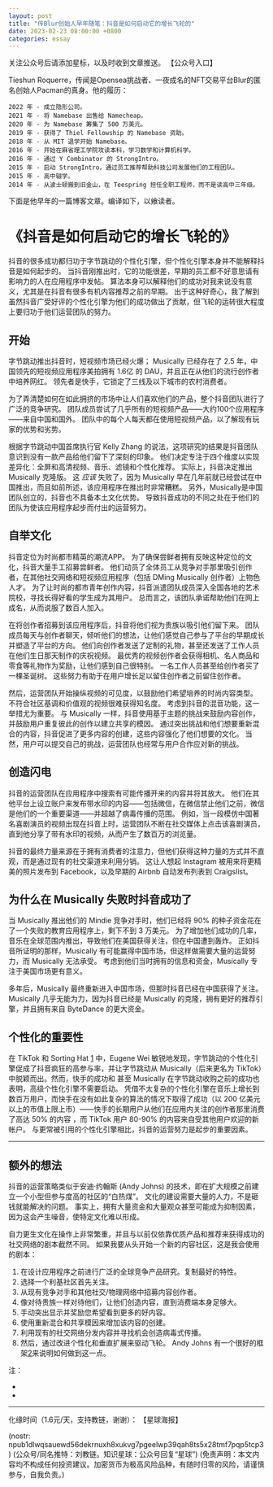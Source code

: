 ```yaml
---
layout: post
title: "传Blur创始人早年随笔：抖音是如何启动它的增长飞轮的"
date: 2023-02-23 08:00:00 +0800
categories: essay
---
```


关注公众号后请添加星标，以及时收到文章推送。
【公众号入口】

Tieshun Roquerre，传闻是Opensea挑战者、一夜成名的NFT交易平台Blur的匿名创始人Pacman的真身。他的履历：

```
2022 年 - 成立隐形公司。
2021 年 - 将 Namebase 出售给 Namecheap。
2020 年 - 为 Namebase 筹集了 500 万美元。
2019 年 - 获得了 Thiel Fellowship 的 Namebase 资助。
2018 年 - 从 MIT 退学开始 Namebase。
2016 年 - 开始在麻省理工学院攻读本科，学习数学和计算机科学。
2016 年 - 通过 Y Combinator 的 StrongIntro。
2015 年 - 启动 StrongIntro，通过员工推荐帮助科技公司发展他们的工程团队。
2015 年 - 高中辍学。
2014 年 - 从波士顿搬到旧金山，在 Teespring 担任全职工程师，而不是读高中三年级。
```

下面是他早年的一篇博客文章。编译如下，以飨读者。

# 《抖音是如何启动它的增长飞轮的》

抖音的很多成功都归功于字节跳动的个性化引擎，但个性化引擎本身并不能解释抖音是如何起步的。 当抖音刚推出时，它的功能很差，早期的员工都不好意思请有影响力的人在应用程序中发帖。 算法本身可以解释他们的成功对我来说没有意义，尤其是在抖音有很多有机内容推荐之前的早期。 出于这种好奇心，我了解到虽然抖音广受好评的个性化引擎为他们的成功做出了贡献，但飞轮的运转很大程度上要归功于他们运营团队的努力。

## 开始

字节跳动推出抖音时，短视频市场已经火爆； Musically 已经存在了 2.5 年，中国领先的短视频应用程序美拍拥有 1.6亿 的 DAU，并且正在从他们的流行创作者中培养网红。 领先者是快手，它锁定了三线及以下城市的农村消费者。

为了弄清楚如何在如此拥挤的市场中让人们喜欢他们的产品，整个抖音团队进行了广泛的竞争研究。 团队成员尝试了几乎所有的短视频产品——大约100个应用程序——来自中国和国外。 团队中的每个人每天都在使用短视频产品，以了解现有玩家的优势和劣势。

根据字节跳动中国首席执行官 Kelly Zhang 的说法，这项研究的结果是抖音团队意识到没有一款产品给他们留下了深刻的印象。 他们决定专注于四个维度以实现差异化：全屏和高清视频、音乐、滤镜和个性化推荐。 实际上，抖音决定推出 Musically 克隆版。 这 *应该* 失败了，因为 Musically 早在几年前就已经尝试在中国推出，而且如前所述，该应用程序在推出时非常糟糕。 另外，Musically是中国团队创立的，抖音也不具备本土文化优势。 导致抖音成功的不同之处在于他们的团队为使该应用程序起步而付出的运营努力。

## 自举文化

抖音定位为时尚都市精英的潮流APP。 为了确保尝鲜者拥有反映这种定位的文化，抖音大量手工招募尝鲜者。 他们动员了全体员工从竞争对手那里吸引创作者，在其他社交网络和短视频应用程序（包括 DMing Musically 创作者）上物色人才。 为了让时尚的都市青年创作内容，抖音派遣团队成员深入全国各地的艺术院校，寻找长得好看的学生成为其用户。 总而言之，该团队承诺帮助他们在网上成名，从而说服了数百人加入。

在将创作者招募到该应用程序后，抖音将他们视为贵族以吸引他们留下来。 团队成员每天与创作者聊天，倾听他们的想法，让他们感觉自己参与了平台的早期成长并塑造了平台的方向。 他们向创作者发送了定制的礼物，甚至还发送了工作人员在他们生日那天制作的庆祝视频。 最优秀的视频创作者会获得相机、名人商品和零食等礼物作为奖励，让他们感到自己很特别。 一名工作人员甚至给创作者买了一棵圣诞树。 这些努力有助于在用户增长足以留住创作者之前留住创作者。

然后，运营团队开始操纵视频的可见度，以鼓励他们希望培养的时尚内容类型。 不符合社区基调和价值观的视频很难获得知名度。 考虑到抖音的混音功能，这一举措尤为重要。 与 Musically 一样，抖音使用基于主题的挑战来鼓励内容创作，并鼓励用户重复彼此的创作以建立共享的模因。 通过突出挑战和他们想要重新混合的内容，抖音促进了更多内容的创建，这些内容强化了他们想要的文化。 当然，用户可以提交自己的挑战，运营团队也经常与用户合作应对新的挑战。

## 创造闪电

抖音的运营团队在应用程序中搜索有可能传播开来的内容并将其放大。 他们在其他平台上设立账户来发布带水印的内容——包括微信，在微信禁止他们之前，微信是他们的一个重要渠道——并超越了病毒传播的范围。 例如，当一段模仿中国著名喜剧演员的视频出现在抖音上时，运营团队不断在社交媒体上点击该喜剧演员，直到他分享了带有水印的视频，从而产生了数百万的浏览量。

抖音的最终力量来源在于拥有消费者的注意力，但他们获得这种力量的方式并不直观，而是通过现有的社交渠道来利用分销。 这让人想起 Instagram 被用来将更精美的照片发布到 Facebook，以及早期的 Airbnb 自动发布列表到 Craigslist。

## 为什么在 Musically 失败时抖音成功了

当 Musically 推出他们的 Mindie 竞争对手时，他们已经将 90% 的种子资金花在了一个失败的教育应用程序上，剩下不到 3 万美元。 为了增加他们成功的几率，音乐在全球范围内推出，导致他们在美国获得关注，但在中国遭到轰炸。 正如抖音所证明的那样，Musically 有可能赢得中国市场，但这样做需要大量的运营努力，而 Musically 无法承受。 考虑到他们当时拥有的信息和资金，Musically 专注于美国市场更有意义。

多年后，Musically 最终重新进入中国市场，但那时抖音已经在中国获得了关注。 Musically 几乎无能为力，因为抖音已经是 Musically 的克隆，拥有更好的推荐引擎，并且拥有来自 ByteDance 的更大资金。

## 个性化的重要性

在 TikTok 和 Sorting Hat [1] 中，Eugene Wei 敏锐地发现，字节跳动的个性化引擎促成了抖音疯狂的高参与率，并让字节跳动从 Musically（后来更名为 TikTok）中脱颖而出。然而，快手的成功和 甚至 Musically 在字节跳动收购之前的成功也表明，高级个性化引擎不需要启动。 凭借不太复杂的个性化引擎在音乐上增长到数百万用户，而快手在没有如此复杂的算法的情况下取得了成功（以 200 亿美元以上的市值上限上市）——快手的长期用户从他们在应用内关注的创作者那里消费了高达 50% 的内容 ，而 TikTok 用户 80-90% 的内容来自受其他用户欢迎的新帐户。 与更常被引用的个性化引擎相比，抖音的运营努力是起步的重要因素。


---
## 额外的想法

抖音的运营策略类似于安迪·约翰斯 (Andy Johns) 的技术，即在扩大规模之前建立一个小型但参与度高的社区的“白热煤”。 文化的建设需要大量的人力，不是砸钱就能解决的问题。 事实上，拥有大量资金和大量观众甚至可能成为抑制因素，因为这会产生噪音，使特定文化难以形成。

自力更生文化在操作上非常繁重，并且与以前仅依靠优质产品和推荐来获得成功的社交网络的剧本截然不同。 如果我要从头开始一个新的内容社区，这是我会使用的剧本：

1. 在设计应用程序之前进行广泛的全球竞争产品研究。复制最好的特性。
2. 选择一个利基社区首先关注。
3. 从现有竞争对手和其他社交/物理网络中招募内容创作者。
4. 像对待贵族一样对待他们，让他们创造内容，直到消费端本身足够大。
5. 手动突出显示并奖励您希望看到更多的好内容。
6. 使用重新混合和共享模因来增加该内容的创建。
7. 利用现有的社交网络分发内容并寻找机会创造病毒式传播。
8. 然后，通过改进个性化和垂直扩展来驱动飞轮。 Andy Johns 有一个很好的框架[2]来说明如何做到这一点。

注：
- [1]: https://www.eugenewei.com/blog/2020/8/3/tiktok-and-the-sorting-hat
- [2]: https://www.andyjohns.co/posts/flywheels-and-how-to-create-content-communities

---
化缘时间（1.6元/天，支持教链，谢谢）：
【星球海报】

(nostr: npub1dlwqsauewd56dekrnuxh8xukvg7pgeelwp39qah8ts5x28tmf7pqp5tcp3 )
(公众号/同名推特：刘教链。知识星球：公众号回复“星球”)
(免责声明：本文内容均不构成任何投资建议。加密货币为极高风险品种，有随时归零的风险，请谨慎参与，自我负责。)
